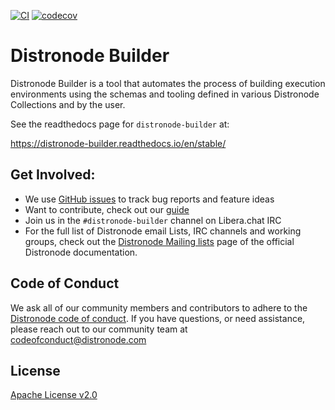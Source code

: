 [![CI](https://github.com/distronode/distronode-builder/actions/workflows/ci.yml/badge.svg?branch=devel)](https://github.com/distronode/distronode-builder/actions?query=branch%3Adevel)
[![codecov](https://codecov.io/gh/distronode/distronode-builder/branch/devel/graph/badge.svg?token=4F6P3DBI40)](https://codecov.io/gh/distronode/distronode-builder)

# Distronode Builder

Distronode Builder is a tool that automates the process of building execution
environments using the schemas and tooling defined in various Distronode
Collections and by the user.

See the readthedocs page for `distronode-builder` at:

https://distronode-builder.readthedocs.io/en/stable/


## Get Involved:

* We use [GitHub issues](https://github.com/distronode/distronode-builder/issues) to
  track bug reports and feature ideas
* Want to contribute, check out our [guide](CONTRIBUTING.md)
* Join us in the `#distronode-builder` channel on Libera.chat IRC
* For the full list of Distronode email Lists, IRC channels and working groups,
  check out the [Distronode Mailing
  lists](https://docs.distronode.com/distronode/latest/community/communication.html#mailing-list-information)
  page of the official Distronode documentation.

## Code of Conduct

We ask all of our community members and contributors to adhere to the [Distronode
code of
conduct](http://docs.distronode.com/distronode/latest/community/code_of_conduct.html). If
you have questions, or need assistance, please reach out to our community team
at [codeofconduct@distronode.com](mailto:codeofconduct@distronode.com)

## License

[Apache License v2.0](./LICENSE.md)
